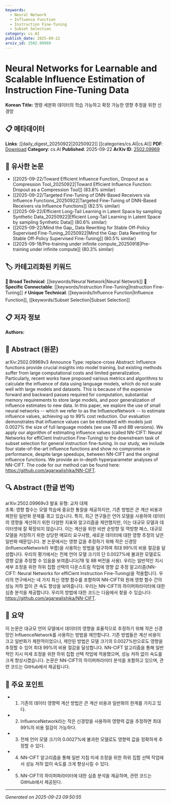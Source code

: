 ```yaml
---
keywords:
  - Neural Network
  - Influence Function
  - Instruction Fine-Tuning
  - Subset Selection
category: cs.AI
publish_date: 2025-09-22
arxiv_id: 2502.09969
---
```


<!-- KEYWORD_LINKING_METADATA:
{
  "processed_timestamp": "2025-09-23T09:50:55.848536",
  "vocabulary_version": "1.0",
  "selected_keywords": [
    "Neural Network",
    "Influence Function",
    "Instruction Fine-Tuning",
    "Subset Selection"
  ],
  "rejected_keywords": [],
  "similarity_scores": {
    "Neural Network": 0.85,
    "Influence Function": 0.8,
    "Instruction Fine-Tuning": 0.82,
    "Subset Selection": 0.78
  },
  "extraction_method": "AI_prompt_based",
  "budget_applied": true,
  "candidates_json": {
    "candidates": [
      {
        "surface": "Neural Networks",
        "canonical": "Neural Network",
        "aliases": [
          "NN",
          "Neural Nets"
        ],
        "category": "broad_technical",
        "rationale": "Neural Networks are fundamental to the paper's methodology and connect to a wide range of related concepts.",
        "novelty_score": 0.3,
        "connectivity_score": 0.9,
        "specificity_score": 0.6,
        "link_intent_score": 0.85
      },
      {
        "surface": "Influence Functions",
        "canonical": "Influence Function",
        "aliases": [
          "Influence Estimation"
        ],
        "category": "unique_technical",
        "rationale": "Central to the paper's contribution, providing a unique perspective on model training insights.",
        "novelty_score": 0.75,
        "connectivity_score": 0.7,
        "specificity_score": 0.8,
        "link_intent_score": 0.8
      },
      {
        "surface": "Instruction Fine-Tuning",
        "canonical": "Instruction Fine-Tuning",
        "aliases": [
          "Instruction Tuning"
        ],
        "category": "specific_connectable",
        "rationale": "A specific technique relevant to the paper's application and broader trends in model training.",
        "novelty_score": 0.65,
        "connectivity_score": 0.78,
        "specificity_score": 0.85,
        "link_intent_score": 0.82
      },
      {
        "surface": "Subset Selection",
        "canonical": "Subset Selection",
        "aliases": [
          "Data Subset Selection"
        ],
        "category": "unique_technical",
        "rationale": "A key application of the proposed method, relevant for optimizing training data usage.",
        "novelty_score": 0.68,
        "connectivity_score": 0.65,
        "specificity_score": 0.72,
        "link_intent_score": 0.78
      }
    ],
    "ban_list_suggestions": [
      "model training",
      "large models",
      "hyperparameter analyses"
    ]
  },
  "decisions": [
    {
      "candidate_surface": "Neural Networks",
      "resolved_canonical": "Neural Network",
      "decision": "linked",
      "scores": {
        "novelty": 0.3,
        "connectivity": 0.9,
        "specificity": 0.6,
        "link_intent": 0.85
      }
    },
    {
      "candidate_surface": "Influence Functions",
      "resolved_canonical": "Influence Function",
      "decision": "linked",
      "scores": {
        "novelty": 0.75,
        "connectivity": 0.7,
        "specificity": 0.8,
        "link_intent": 0.8
      }
    },
    {
      "candidate_surface": "Instruction Fine-Tuning",
      "resolved_canonical": "Instruction Fine-Tuning",
      "decision": "linked",
      "scores": {
        "novelty": 0.65,
        "connectivity": 0.78,
        "specificity": 0.85,
        "link_intent": 0.82
      }
    },
    {
      "candidate_surface": "Subset Selection",
      "resolved_canonical": "Subset Selection",
      "decision": "linked",
      "scores": {
        "novelty": 0.68,
        "connectivity": 0.65,
        "specificity": 0.72,
        "link_intent": 0.78
      }
    }
  ]
}
-->

# Neural Networks for Learnable and Scalable Influence Estimation of Instruction Fine-Tuning Data

**Korean Title:** 명령 세분화 데이터의 학습 가능하고 확장 가능한 영향 추정을 위한 신경망

## 📋 메타데이터

**Links**: [[daily_digest_20250922|20250922]] [[categories/cs.AI|cs.AI]]
**PDF**: [Download](https://arxiv.org/pdf/2502.09969.pdf)
**Category**: cs.AI
**Published**: 2025-09-22
**ArXiv ID**: [2502.09969](https://arxiv.org/abs/2502.09969)

## 🔗 유사한 논문
- [[2025-09-22/Toward Efficient Influence Function_ Dropout as a Compression Tool_20250922|Toward Efficient Influence Function: Dropout as a Compression Tool]] (83.8% similar)
- [[2025-09-22/Targeted Fine-Tuning of DNN-Based Receivers via Influence Functions_20250922|Targeted Fine-Tuning of DNN-Based Receivers via Influence Functions]] (82.5% similar)
- [[2025-09-22/Efficient Long-Tail Learning in Latent Space by sampling Synthetic Data_20250922|Efficient Long-Tail Learning in Latent Space by sampling Synthetic Data]] (80.6% similar)
- [[2025-09-22/Mind the Gap_ Data Rewriting for Stable Off-Policy Supervised Fine-Tuning_20250922|Mind the Gap: Data Rewriting for Stable Off-Policy Supervised Fine-Tuning]] (80.5% similar)
- [[2025-09-18/Pre-training under infinite compute_20250918|Pre-training under infinite compute]] (80.3% similar)

## 🏷️ 카테고리화된 키워드
**🧠 Broad Technical**: [[keywords/Neural Network|Neural Network]]
**🔗 Specific Connectable**: [[keywords/Instruction Fine-Tuning|Instruction Fine-Tuning]]
**⚡ Unique Technical**: [[keywords/Influence Function|Influence Function]], [[keywords/Subset Selection|Subset Selection]]

## 📋 저자 정보

**Authors:** 

## 📄 Abstract (원문)

arXiv:2502.09969v3 Announce Type: replace-cross 
Abstract: Influence functions provide crucial insights into model training, but existing methods suffer from large computational costs and limited generalization. Particularly, recent works have proposed various metrics and algorithms to calculate the influence of data using language models, which do not scale well with large models and datasets. This is because of the expensive forward and backward passes required for computation, substantial memory requirements to store large models, and poor generalization of influence estimates to new data. In this paper, we explore the use of small neural networks -- which we refer to as the InfluenceNetwork -- to estimate influence values, achieving up to 99% cost reduction. Our evaluation demonstrates that influence values can be estimated with models just 0.0027% the size of full language models (we use 7B and 8B versions). We apply our algorithm of estimating influence values (called NN-CIFT: Neural Networks for effiCient Instruction Fine-Tuning) to the downstream task of subset selection for general instruction fine-tuning. In our study, we include four state-of-the-art influence functions and show no compromise in performance, despite large speedups, between NN-CIFT and the original influence functions. We provide an in-depth hyperparameter analyses of NN-CIFT. The code for our method can be found here: https://github.com/agarwalishika/NN-CIFT.

## 🔍 Abstract (한글 번역)

arXiv:2502.09969v3 발표 유형: 교차 대체  
초록: 영향 함수는 모델 학습에 중요한 통찰을 제공하지만, 기존 방법은 큰 계산 비용과 제한된 일반화 문제를 겪고 있습니다. 특히, 최근 연구들은 언어 모델을 사용하여 데이터의 영향을 계산하기 위한 다양한 지표와 알고리즘을 제안했지만, 이는 대규모 모델과 데이터셋에 잘 확장되지 않습니다. 이는 계산을 위한 비싼 순방향 및 역방향 패스, 대규모 모델을 저장하기 위한 상당한 메모리 요구사항, 새로운 데이터에 대한 영향 추정의 낮은 일반화 때문입니다. 본 논문에서는 영향 값을 추정하기 위해 작은 신경망(InfluenceNetwork라 부름)을 사용하는 방법을 탐구하여 최대 99%의 비용 절감을 달성합니다. 우리의 평가에서는 전체 언어 모델 크기의 단 0.0027%에 불과한 모델로도 영향 값을 추정할 수 있음을 보여줍니다(7B 및 8B 버전을 사용). 우리는 일반적인 지시 세부 조정을 위한 하위 집합 선택의 다운스트림 작업에 영향 값 추정 알고리즘(NN-CIFT: Neural Networks for effiCient Instruction Fine-Tuning)을 적용합니다. 우리의 연구에서는 네 가지 최신 영향 함수를 포함하여 NN-CIFT와 원래 영향 함수 간의 성능 저하 없이 큰 속도 향상을 보여줍니다. 우리는 NN-CIFT의 하이퍼파라미터에 대한 심층 분석을 제공합니다. 우리의 방법에 대한 코드는 다음에서 찾을 수 있습니다: https://github.com/agarwalishika/NN-CIFT.

## 📝 요약

이 논문은 대규모 언어 모델에서 데이터의 영향을 효율적으로 추정하기 위해 작은 신경망인 InfluenceNetwork를 사용하는 방법을 제안합니다. 기존 방법들은 계산 비용이 크고 일반화가 제한적이었으나, 제안된 방법은 모델 크기의 0.0027%만으로도 영향을 추정할 수 있어 최대 99%의 비용 절감을 달성합니다. NN-CIFT 알고리즘을 통해 일반적인 지시 미세 조정을 위한 하위 집합 선택 작업에 적용했으며, 성능 저하 없이 속도를 크게 향상시켰습니다. 논문은 NN-CIFT의 하이퍼파라미터 분석을 포함하고 있으며, 관련 코드는 GitHub에서 제공됩니다.

## 🎯 주요 포인트

- 1. 기존의 데이터 영향력 계산 방법은 큰 계산 비용과 일반화의 한계를 가지고 있다.
- 2. InfluenceNetwork라는 작은 신경망을 사용하여 영향력 값을 추정하면 최대 99%의 비용 절감이 가능하다.
- 3. 전체 언어 모델 크기의 0.0027%에 불과한 모델로도 영향력 값을 정확하게 추정할 수 있다.
- 4. NN-CIFT 알고리즘을 통해 일반 지침 미세 조정을 위한 하위 집합 선택 작업에서 성능 저하 없이 속도를 크게 향상시킬 수 있다.
- 5. NN-CIFT의 하이퍼파라미터에 대한 심층 분석을 제공하며, 관련 코드는 GitHub에서 제공된다.


---

*Generated on 2025-09-23 09:50:55*